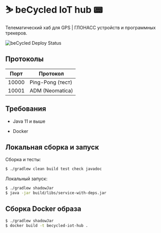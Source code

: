 # ⛷ beCycled IoT hub 📟

Телематический хаб для GPS | ГЛОНАСС устройств и программных трекеров.

![beCycled Deploy Status](https://img.shields.io/github/workflow/status/be-Cycled/beCycled-devops/Deploy?label=deploy)

## Протоколы

| Порт | Протокол |
| --- | --- |
| 10000 | Ping-Pong (тест) |
| 10001 | ADM (Neomatica) |

## Требования

* Java 11 и выше

* Docker

## Локальная сборка и запуск

Сборка и тесты:

```bash
$ ./gradlew clean build test check javadoc
```

Локальный запуск:

```bash
$ ./gradlew shadowJar
$ java -jar build/libs/service-with-deps.jar
```

## Сборка Docker образа

```bash
$ ./gradlew shadowJar
$ docker build -t becycled-iot-hub .
```
